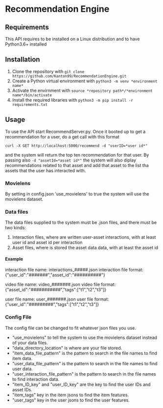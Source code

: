 # Recommendation Engine

## Requirements
This API requires to be installed on a Linux distribution and to have Python3.6+ installed

## Installation
 1. Clone the repository with ```git clone https://github.com/Kanton99/RecommendationEngine.git``` 
 2. Create a Python virtual environment with ```python3 -m venv *environment name*``` 
 3. Activate the envirnment with ```source *repository path*/*environment name*/bin/activate``` 
 4. Install the required libraries with ```python3 -m pip install -r requirements.txt``` 

## Usage
To use the API start RecommendServer.py. Once it booted up to get a recommendation for a user, do a get call with this format

```curl -X GET http://localhost:5000/recommend -d "userID=*user id*"```

and the system will return the top ten recommendation for that user.
By passing also ```-d "assetId=*asset id*"``` the system will also diplay recommendations related to that asset and add that asset to the list tha assets that the user has interacted with.

### Movielens
By setting in config.json 'use_movielens' to true the system will use the movielens dataset.

### Data files
The data files supplied to the system must be .json files, and there must be two kinds:
 1. Interaction files, where are written user-asset interactions, with at least user id and asset id per interaction
 2. Asset files, where is stored the asset data data, with at least the asset id
#### Example
interaction file name: interactions_#####.json
interaction file format: {"user_id":"#######","asset_id":"##########"}

video file name: video_#######.json
video file format:{"asset_id":"###########","tags":["t1","t2","t3"]}

user file name: user_#######.json
user file format: {"user_id":"#########","tags":["t1","t2","t3"]}

### Config File
 The config file can be changed to fit whatever json files you use.
 - "use_movielens" to tell the system to use the movielens dataset instead of your data files.
 - "data_directory_location" is where are your file stored.
 - "item_data_file_pattern" is the pattern to search in the file names to find item data.
 - "user_data_file_pattern" is the pattern to search in the file names to find user data.
 - "user_interaction_file_pattern" is the pattern to search in the file names to find interaction data.
 - "item_ID_key" and "user_ID_key" are the key to find the user IDs and asset IDs.
 - "item_tags" key in the item jsons to find the item features.
 - "user_tags" key in the user jsons to find the user features.
 









 
